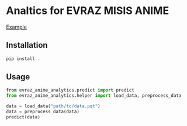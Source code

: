 # Analtics for EVRAZ MISIS ANIME

[Example](./notebooks/example.ipynb)

## Installation

```bash
pip install .
```

## Usage

```python
from evraz_anime_analytics.predict import predict
from evraz_anime_analytics.helper import load_data, preprocess_data

data = load_data("path/to/data.pqt")
data = preprocess_data(data)
predict(data)
```
